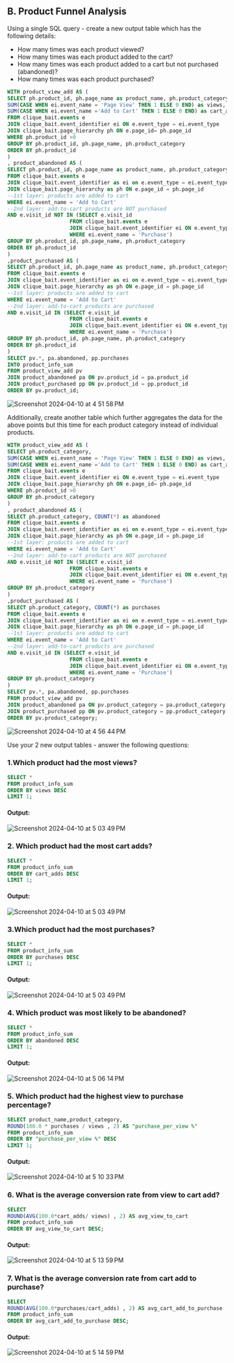 ## B. Product Funnel Analysis
Using a single SQL query - create a new output table which has the following details:

* How many times was each product viewed?
* How many times was each product added to the cart?
* How many times was each product added to a cart but not purchased (abandoned)?
* How many times was each product purchased?

~~~~sql
WITH product_view_add AS (
SELECT ph.product_id, ph.page_name as product_name, ph.product_category,
SUM(CASE WHEN ei.event_name = 'Page View' THEN 1 ELSE 0 END) as views,
SUM(CASE WHEN ei.event_name ='Add to Cart' THEN 1 ELSE 0 END) as cart_adds
FROM clique_bait.events e
JOIN clique_bait.event_identifier ei ON e.event_type = ei.event_type
JOIN clique_bait.page_hierarchy ph ON e.page_id= ph.page_id
WHERE ph.product_id >0
GROUP BY ph.product_id, ph.page_name, ph.product_category
ORDER BY ph.product_id
)
, product_abandoned AS (
SELECT ph.product_id, ph.page_name as product_name, ph.product_category, COUNT(*) as abandoned
FROM clique_bait.events e
JOIN clique_bait.event_identifier as ei on e.event_type = ei.event_type
JOIN clique_bait.page_hierarchy as ph ON e.page_id = ph.page_id
--1st layer: products are added to cart
WHERE ei.event_name = 'Add to Cart'
--2nd layer: add-to-cart products are NOT purchased
AND e.visit_id NOT IN (SELECT e.visit_id 
					FROM clique_bait.events e
				    JOIN clique_bait.event_identifier ei ON e.event_type = ei.event_type
				    WHERE ei.event_name = 'Purchase')
GROUP BY ph.product_id, ph.page_name, ph.product_category
ORDER BY ph.product_id
)
,product_purchased AS (
SELECT ph.product_id, ph.page_name as product_name, ph.product_category, COUNT(*) as purchases
FROM clique_bait.events e
JOIN clique_bait.event_identifier as ei on e.event_type = ei.event_type
JOIN clique_bait.page_hierarchy as ph ON e.page_id = ph.page_id
--1st layer: products are added to cart
WHERE ei.event_name = 'Add to Cart'
--2nd layer: add-to-cart products are purchased
AND e.visit_id IN (SELECT e.visit_id 
					FROM clique_bait.events e
				    JOIN clique_bait.event_identifier ei ON e.event_type = ei.event_type
				    WHERE ei.event_name = 'Purchase')
GROUP BY ph.product_id, ph.page_name, ph.product_category
ORDER BY ph.product_id
)
SELECT pv.*, pa.abandoned, pp.purchases
INTO product_info_sum
FROM product_view_add pv
JOIN product_abandoned pa ON pv.product_id = pa.product_id
JOIN product_purchased pp ON pv.product_id = pp.product_id
ORDER BY pv.product_id;
~~~~
![Screenshot 2024-04-10 at 4 51 58 PM](https://github.com/bachbaongan/Portfolio_Data/assets/144385168/279626d8-0b36-4b63-8ca8-b93b816894be)

Additionally, create another table which further aggregates the data for the above points but this time for each product category instead of individual products.

~~~~sql
WITH product_view_add AS (
SELECT ph.product_category,
SUM(CASE WHEN ei.event_name = 'Page View' THEN 1 ELSE 0 END) as views,
SUM(CASE WHEN ei.event_name ='Add to Cart' THEN 1 ELSE 0 END) as cart_adds
FROM clique_bait.events e
JOIN clique_bait.event_identifier ei ON e.event_type = ei.event_type
JOIN clique_bait.page_hierarchy ph ON e.page_id= ph.page_id
WHERE ph.product_id >0
GROUP BY ph.product_category
)
, product_abandoned AS (
SELECT ph.product_category, COUNT(*) as abandoned
FROM clique_bait.events e
JOIN clique_bait.event_identifier as ei on e.event_type = ei.event_type
JOIN clique_bait.page_hierarchy as ph ON e.page_id = ph.page_id
--1st layer: products are added to cart
WHERE ei.event_name = 'Add to Cart'
--2nd layer: add-to-cart products are NOT purchased
AND e.visit_id NOT IN (SELECT e.visit_id 
					FROM clique_bait.events e
				    JOIN clique_bait.event_identifier ei ON e.event_type = ei.event_type
				    WHERE ei.event_name = 'Purchase')
GROUP BY ph.product_category
)
,product_purchased AS (
SELECT ph.product_category, COUNT(*) as purchases
FROM clique_bait.events e
JOIN clique_bait.event_identifier as ei on e.event_type = ei.event_type
JOIN clique_bait.page_hierarchy as ph ON e.page_id = ph.page_id
--1st layer: products are added to cart
WHERE ei.event_name = 'Add to Cart'
--2nd layer: add-to-cart products are purchased
AND e.visit_id IN (SELECT e.visit_id 
					FROM clique_bait.events e
				    JOIN clique_bait.event_identifier ei ON e.event_type = ei.event_type
				    WHERE ei.event_name = 'Purchase')
GROUP BY ph.product_category
)
SELECT pv.*, pa.abandoned, pp.purchases
FROM product_view_add pv
JOIN product_abandoned pa ON pv.product_category = pa.product_category
JOIN product_purchased pp ON pv.product_category = pp.product_category
ORDER BY pv.product_category;

~~~~
![Screenshot 2024-04-10 at 4 56 44 PM](https://github.com/bachbaongan/Portfolio_Data/assets/144385168/10b74cea-33f2-47f3-95e5-0b84d16a84a9)

Use your 2 new output tables - answer the following questions:

### 1.Which product had the most views?
~~~~sql
SELECT *
FROM product_info_sum
ORDER BY views DESC
LIMIT 1;
~~~~
#### Output:
![Screenshot 2024-04-10 at 5 03 49 PM](https://github.com/bachbaongan/Portfolio_Data/assets/144385168/420ccf29-598b-495f-83de-dd403b4b9994)

### 2. Which product had the most cart adds?
~~~~sql
SELECT *
FROM product_info_sum
ORDER BY cart_adds DESC
LIMIT 1;
~~~~
#### Output:
![Screenshot 2024-04-10 at 5 03 49 PM](https://github.com/bachbaongan/Portfolio_Data/assets/144385168/156b52f1-de59-4a79-82cd-b15896036c27)

### 3.Which product had the most purchases?
~~~~sql
SELECT *
FROM product_info_sum
ORDER BY purchases DESC
LIMIT 1;
~~~~
#### Output:
![Screenshot 2024-04-10 at 5 03 49 PM](https://github.com/bachbaongan/Portfolio_Data/assets/144385168/c1fc6ce5-fd55-4e6d-8e77-91919b2622b5)

### 4. Which product was most likely to be abandoned?
~~~~sql
SELECT *
FROM product_info_sum
ORDER BY abandoned DESC
LIMIT 1;
~~~~
#### Output:
![Screenshot 2024-04-10 at 5 06 14 PM](https://github.com/bachbaongan/Portfolio_Data/assets/144385168/4118a73d-777d-4c11-9b7e-b514afd2dbe4)



### 5. Which product had the highest view to purchase percentage?
~~~~sql
SELECT product_name,product_category,
ROUND(100.0 * purchases / views , 2) AS "purchase_per_view %"
FROM product_info_sum
ORDER BY "purchase_per_view %" DESC
LIMIT 1;
~~~~
#### Output:
![Screenshot 2024-04-10 at 5 10 33 PM](https://github.com/bachbaongan/Portfolio_Data/assets/144385168/732ca3e8-1740-4524-b32b-0007fb85b2fa)


### 6. What is the average conversion rate from view to cart add?
~~~~sql
SELECT 
ROUND(AVG(100.0*cart_adds/ views) , 2) AS avg_view_to_cart
FROM product_info_sum
ORDER BY avg_view_to_cart DESC;
~~~~
#### Output:
![Screenshot 2024-04-10 at 5 13 59 PM](https://github.com/bachbaongan/Portfolio_Data/assets/144385168/f86a58d2-2f5b-4a98-9521-3ab630159e66)


### 7. What is the average conversion rate from cart add to purchase?
~~~~sql
SELECT 
ROUND(AVG(100.0*purchases/cart_adds) , 2) AS avg_cart_add_to_purchase
FROM product_info_sum
ORDER BY avg_cart_add_to_purchase DESC;
~~~~
#### Output:
![Screenshot 2024-04-10 at 5 14 59 PM](https://github.com/bachbaongan/Portfolio_Data/assets/144385168/dc6c5bdc-0b59-4fd9-a893-3777b4e2e46c)
